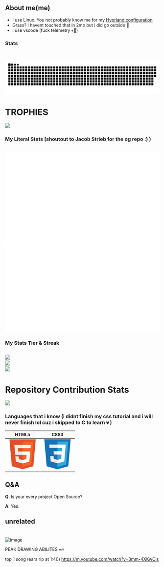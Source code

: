 ## About me(me)
- I use Linux. You not probably know me for my [Hyprland configuration](https://github.com/enessmr/hyprmaterial3)
- Grass? I havent touched that in 2mo but i did go outside 👻
- I use vscode (fuck telemetry 💀😤)

<div>
  <h3>Stats</h3>
  <h2></h2>
</div>

<br>

<picture>
  <source media="(prefers-color-scheme: dark)" srcset="https://raw.githubusercontent.com/enessmr/enessmr/output/github-snake-dark.svg" />
  <source media="(prefers-color-scheme: light)" srcset="https://raw.githubusercontent.com/enessmr/enessmr/output/github-snake.svg" />
  <img alt="github-snake" src="https://raw.githubusercontent.com/enessmr/enessmr/output/github-snake.svg" />
</picture>

<h1>TROPHIES</h1>


![](https://github-profile-trophy.vercel.app/?username=enessmr&theme=shadow_green&no-frame=false&no-bg=true&margin-w=4)

<h3>My Literal Stats (shoutout to Jacob Strieb for the og repo :) )</h3>
<h2></h2>

![GitHub Stats](https://raw.githubusercontent.com/enessmr/github-stats/master/generated/overview.svg#gh-light-mode-only)
![GitHub Stats](https://raw.githubusercontent.com/enessmr/github-stats/master/generated/overview.svg#gh-dark-mode-only)



<h3>My Stats Tier & Streak</h3>
<h2></h2>

![](https://github-readme-stats.vercel.app/api?username=enessmr&theme=shadow_green&hide_border=false&include_all_commits=false&count_private=false)<br/>
![](https://nirzak-streak-stats.vercel.app/?user=enessmr&theme=shadow_green&hide_border=false)<br/>
![](https://github-readme-stats.vercel.app/api/top-langs/?username=enessmr&theme=shadow_green&hide_border=false&include_all_commits=false&count_private=false&layout=compact)



# Repository Contribution Stats
![](https://github-contributor-stats.vercel.app/api?username=enessmr&limit=5&theme=dark&combine_all_yearly_contributions=true)


### Languages that i know (i didnt finish my css tutorial and i will never finish lol cuz i skipped to C to learn 💀 )
| HTML5 | CSS3 |
| ----- | ---- |
| <img src="https://github.com/devicons/devicon/blob/master/icons/html5/html5-original.svg" height="100" width="100"> | <img src="https://github.com/devicons/devicon/blob/master/icons/css3/css3-original.svg" height="100" width="100"> |


<div>
  <h2>Q&A</h2>
</div>
<b>Q</b>: Is your every project Open Source?


<b>A</b>: Yes.

<div>
  <h2>unrelated</h2>
  <h1></h1>
</div>

![image](https://github.com/user-attachments/assets/8a741333-c7a1-4632-ba51-eebc0d53f627)

PEAK DRAWING ABILITES 💀🔥

top 1 song (ears rip at 1:40)
https://m.youtube.com/watch?v=3mm-4XKwCis
